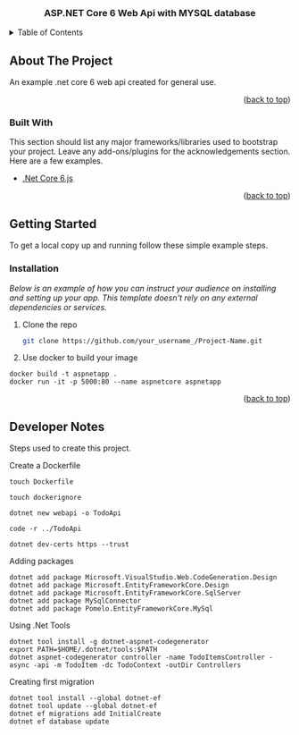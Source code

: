 <!-- PROJECT LOGO -->
<br />
<div align="center">
  <h3 align="center">ASP.NET Core 6 Web Api with MYSQL database</h3>
</div>



<!-- TABLE OF CONTENTS -->
<details>
  <summary>Table of Contents</summary>
  <ol>
    <li>
      <a href="#about-the-project">About The Project</a>
      <ul>
        <li><a href="#built-with">Built With</a></li>
      </ul>
    </li>
    <li>
      <a href="#getting-started">Getting Started</a>
      <ul>
        <li><a href="#prerequisites">Prerequisites</a></li>
        <li><a href="#installation">Installation</a></li>
      </ul>
    </li>
  </ol>
</details>



<!-- ABOUT THE PROJECT -->
## About The Project

An example .net core 6 web api created for general use.

<p align="right">(<a href="#top">back to top</a>)</p>

### Built With

This section should list any major frameworks/libraries used to bootstrap your project. Leave any add-ons/plugins for the acknowledgements section. Here are a few examples.

* [.Net Core 6.js](https://docs.microsoft.com/en-us/dotnet/core/whats-new/dotnet-6)

<p align="right">(<a href="#top">back to top</a>)</p>



<!-- GETTING STARTED -->
## Getting Started

To get a local copy up and running follow these simple example steps.


### Installation

_Below is an example of how you can instruct your audience on installing and setting up your app. This template doesn't rely on any external dependencies or services._

1. Clone the repo
   ```sh
   git clone https://github.com/your_username_/Project-Name.git
   ```
2. Use docker to build your image

  ```
  docker build -t aspnetapp .
  docker run -it -p 5000:80 --name aspnetcore aspnetapp
   ```
   
   
<p align="right">(<a href="#top">back to top</a>)</p>

<!-- Developer Notes -->
## Developer Notes

Steps used to create this project.

Create a Dockerfile

  ```
  touch Dockerfile
   ```
   
  ```
  touch dockerignore
   ```
   ```
  dotnet new webapi -o TodoApi
   ```
   
   ```
   code -r ../TodoApi
   ```
   
   ```
   dotnet dev-certs https --trust
   ```
   
   Adding packages
   ```
   dotnet add package Microsoft.VisualStudio.Web.CodeGeneration.Design
   dotnet add package Microsoft.EntityFrameworkCore.Design
   dotnet add package Microsoft.EntityFrameworkCore.SqlServer
   dotnet add package MySqlConnector
   dotnet add package Pomelo.EntityFrameworkCore.MySql
   
   ```
   
   Using .Net Tools
   ```
   dotnet tool install -g dotnet-aspnet-codegenerator
   export PATH=$HOME/.dotnet/tools:$PATH
   dotnet aspnet-codegenerator controller -name TodoItemsController -async -api -m TodoItem -dc TodoContext -outDir Controllers
   ```
   
   Creating first migration
   ```
   dotnet tool install --global dotnet-ef
   dotnet tool update --global dotnet-ef
   dotnet ef migrations add InitialCreate
   dotnet ef database update

   ```
   
   

